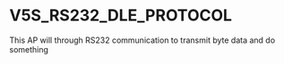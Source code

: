 # V5S_RS232_DLE_PROTOCOL
This AP will through RS232 communication to transmit byte data and do something
